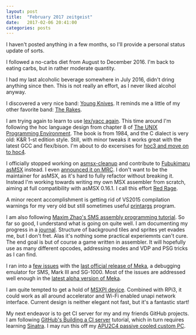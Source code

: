 ```yaml
---
layout: post
title:  "February 2017 zeitgeist"
date:   2017-02-06 20:41:00
categories: posts
---
```


I haven't posted anything in a few months, so I'll provide a personal status update of sorts.

I followed a no-carbs diet from August to December 2016.
I'm back to eating carbs, but in rather moderate quantity.

I had my last alcoholic beverage somewhere in July 2016, didn't dring anything since then.
This is not really an effort, as I never liked alcohol anyway.

I discovered a very nice band: [Young Knives](https://en.wikipedia.org/wiki/Young_Knives).
It reminds me a little of my other favorite band: [The Rakes](https://en.wikipedia.org/wiki/The_Rakes).

I am trying again to learn to use
[lex/yacc again](http://www.oboroc.com/posts/2015/07/09/trouble-with-the-unicorn/).
This time around I'm following the hoc language design from chapter 8 of
[The UNIX Programming Environment](https://en.wikipedia.org/wiki/The_Unix_Programming_Environment).
The book is from 1984, and the C dialect is very old: K&R 1-st edition style.
Still, with minor tweaks it works great with the latest GCC and flex/bison.
I'm about to do excersises for
[hoc3 and move on to hoc4](https://github.com/oboroc/redrage/tree/master/src/misc).

I officially stopped working on [asmsx-cleanup](https://github.com/oboroc/asmsx-cleanup)
and contribute to [Fubukimaru asMSX](https://github.com/Fubukimaru/asMSX) instead.
I even [announced it on MRC](https://www.msx.org/forum/msx-talk/development/compare-assemblers?page=2).
I don't want to be the maintainer for asMSX, as it's hard to fully refactor without breaking it.
Instead I'm working towards writing my own MSX assembler from scratch,
aiming at full compatibility with asMSX 0.16.1.
I call this effort [Red Rage](https://github.com/oboroc/redrage).

A minor recent accomplishment is getting rid of VS2015 compilation warnings for
my very old but still sometimes useful
[printargs](https://github.com/oboroc/misc/tree/master/printargs) program.

I am also following
[Maxim Zhao's SMS assembly programming tutorial](http://www.smspower.org/maxim/HowToProgram/Lesson1).
So far so good, I understand what is going on quite well.
I am documenting my progress in a [journal](https://github.com/oboroc/sms-journey/blob/master/journal.md).
Structure of background tiles and sprites yet evades me, but I don't fret.
Alas it's nothing some practical experiemnts can't cure.
The end goal is but of course a game written in assembler.
It will hopefully use as many different opcodes,
addressing modes and VDP and PSG tricks as I can find.

I ran into a [few issues](http://www.smspower.org/forums/16518-MekaIssues)
with the [last official release of Meka](http://www.smspower.org/meka/),
a debugging emulator for SMS, Mark III and SG-1000.
Most of the issues are addressed well enough in the
[latest alpha version of Meka](http://www.smspower.org/forums/13019-Meka080WithNewSoundEngineTESTERSWANTED?start=300#86895).

I am quite tempted to get a hold of
[MSXPI device](https://www.msx.org/forum/msx-talk/hardware/msxpi-msx-raspberry-pi-interface-under-development?page=2).
Combined with RPi3, it could work as all around accelerator and Wi-Fi enabled unapi network interface.
Current design is neither elegant not fast, but it's a fantastic start!

My next endeavor is to get CI server for my and my friends GitHub projects.
I am following [GitHub's Building a CI server](https://developer.github.com/guides/building-a-ci-server/)
tutorial, which in turn requires learning [Sinatra](http://www.sinatrarb.com/).
I may run this off my [APU2C4 passive cooled custom PC](https://www.pcengines.ch/apu2c4.htm).
